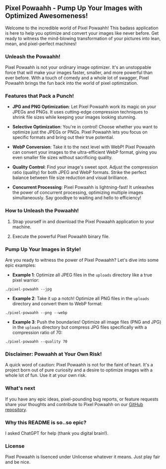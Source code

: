 ## Pixel Powaahh - Pump Up Your Images with Optimized Awesomeness!

Welcome to the incredible world of Pixel Powaahh! This badass application is here to help you optimize and convert your images like never before. Get ready to witness the mind-blowing transformation of your pictures into lean, mean, and pixel-perfect machines!

### Unleash the Powaahh!

Pixel Powaahh is not your ordinary image optimizer. It's an unstoppable force that will make your images faster, smaller, and more powerful than ever before. With a touch of comedy and a whole lot of swagger, Pixel Powaahh brings the fun back into the world of pixel optimization.

### Features that Pack a Punch!

- **JPG and PNG Optimization**: Let Pixel Powaahh work its magic on your JPEGs and PNGs. It uses cutting-edge compression techniques to shrink file sizes while keeping your images looking stunning.

- **Selective Optimization**: You're in control! Choose whether you want to optimize just the JPEGs or PNGs. Pixel Powaahh lets you focus on specific formats and bring out their true potential.

- **WebP Conversion**: Take it to the next level with WebP! Pixel Powaahh can convert your images to the ultra-efficient WebP format, giving you even smaller file sizes without sacrificing quality.

- **Quality Control**: Find your image's sweet spot. Adjust the compression ratio (quality) for both JPEG and WebP formats. Strike the perfect balance between file size reduction and visual brilliance.

- **Concurrent Processing**: Pixel Powaahh is lightning-fast! It unleashes the power of concurrent processing, optimizing multiple images simultaneously. Say goodbye to waiting and hello to efficiency!

### How to Unleash the Powaahh!

1. Strap yourself in and download the Pixel Powaahh application to your machine.

2. Execute the powerful Pixel Powaahh binary file.

### Pump Up Your Images in Style!

Are you ready to witness the power of Pixel Powaahh? Let's dive into some epic examples:

- **Example 1**: Optimize all JPEG files in the `uploads` directory like a true pixel warrior:

```
./pixel-powaahh --jpg
```

- **Example 2**: Take it up a notch! Optimize all PNG files in the `uploads` directory and convert them to WebP format:

```
./pixel-powaahh --png --webp
```

- **Example 3**: Push the boundaries! Optimize all image files (PNG and JPG) in the `uploads` directory but compress JPG files specifically with a compression ratio of 70:

```
./pixel-powaahh --quality 70
```

### Disclaimer: Powaahh at Your Own Risk!

A quick word of caution: Pixel Powaahh is not for the faint of heart. It's a project born out of pure curiosity and a desire to optimize images with a whole lot of fun. Use it at your own risk.

### What's next

If you have any epic ideas, pixel-pounding bug reports, or feature requests share your thoughts and contribute to Pixel Powaahh on our [GitHub repository](https://github.com/keshon/pixel-powaahh).

### Why this README is so..so epic?
I asked ChatGPT for help (thank you digital brain!).

### License
Pixel Powaahh is lisenced under Unlicense whatever it means. Just play fair and be nice.